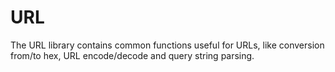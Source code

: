 # URL

The URL library contains common functions useful for URLs, like conversion from/to hex, 
URL encode/decode and query string parsing. 

